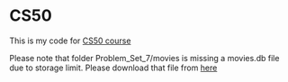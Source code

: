# CS50
This is my code for [CS50 course](https://cs50.harvard.edu/x/2023/)

Please note that folder Problem_Set_7/movies is missing a movies.db file due to storage limit. Please download that file from [here](https://cs50.harvard.edu/x/2023/psets/7/movies/)
